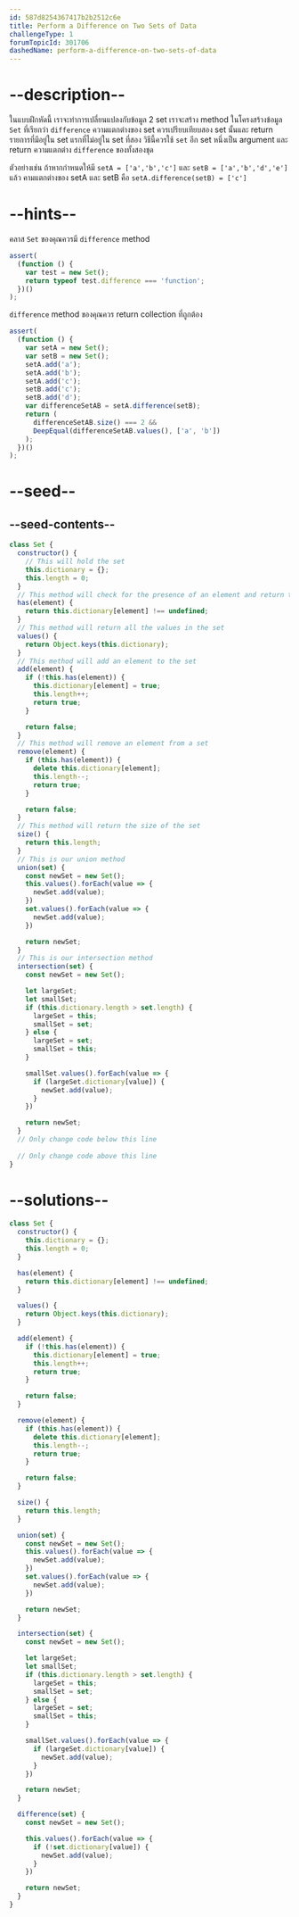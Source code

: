 ```yaml
---
id: 587d8254367417b2b2512c6e
title: Perform a Difference on Two Sets of Data
challengeType: 1
forumTopicId: 301706
dashedName: perform-a-difference-on-two-sets-of-data
---
```


# --description--

ในแบบฝึกหัดนี้ เราจะทำการเปลี่ยนแปลงกับข้อมูล 2 set เราจะสร้าง method ในโครงสร้างข้อมูล `Set` ที่เรียกว่า `difference` ความแตกต่างของ set ควรเปรียบเทียบสอง set นั้นและ return รายการที่มีอยู่ใน set แรกที่ไม่อยู่ใน set ที่สอง วิธีนี้ควรใช้ `set` อีก set หนึ่งเป็น argument และ return ความแตกต่าง `difference` ของทั้งสองชุด

ตัวอย่างเช่น ถ้าหากกำหนดให้มี `setA = ['a','b','c']` และ `setB = ['a','b','d','e']` แล้ว คามแตกต่างของ setA และ setB คือ `setA.difference(setB) = ['c']`

# --hints--

คลาส `Set` ของคุณควรมี `difference` method

```js
assert(
  (function () {
    var test = new Set();
    return typeof test.difference === 'function';
  })()
);
```

`difference` method ของคุณควร return collection ที่ถูกต้อง

```js
assert(
  (function () {
    var setA = new Set();
    var setB = new Set();
    setA.add('a');
    setA.add('b');
    setA.add('c');
    setB.add('c');
    setB.add('d');
    var differenceSetAB = setA.difference(setB);
    return (
      differenceSetAB.size() === 2 &&
      DeepEqual(differenceSetAB.values(), ['a', 'b'])
    );
  })()
);
```

# --seed--

## --seed-contents--

```js
class Set {
  constructor() {
    // This will hold the set
    this.dictionary = {};
    this.length = 0;
  }
  // This method will check for the presence of an element and return true or false
  has(element) {
    return this.dictionary[element] !== undefined;
  }
  // This method will return all the values in the set
  values() {
    return Object.keys(this.dictionary);
  }
  // This method will add an element to the set
  add(element) {
    if (!this.has(element)) {
      this.dictionary[element] = true;
      this.length++;
      return true;
    }

    return false;
  }
  // This method will remove an element from a set
  remove(element) {
    if (this.has(element)) {
      delete this.dictionary[element];
      this.length--;
      return true;
    }

    return false;
  }
  // This method will return the size of the set
  size() {
    return this.length;
  }
  // This is our union method 
  union(set) {
    const newSet = new Set();
    this.values().forEach(value => {
      newSet.add(value);
    })
    set.values().forEach(value => {
      newSet.add(value);
    })

    return newSet;
  }
  // This is our intersection method
  intersection(set) {
    const newSet = new Set();

    let largeSet;
    let smallSet;
    if (this.dictionary.length > set.length) {
      largeSet = this;
      smallSet = set;
    } else {
      largeSet = set;
      smallSet = this;
    }

    smallSet.values().forEach(value => {
      if (largeSet.dictionary[value]) {
        newSet.add(value);
      }
    })

    return newSet;
  }
  // Only change code below this line
  
  // Only change code above this line
}
```

# --solutions--

```js
class Set {
  constructor() {
    this.dictionary = {};
    this.length = 0;
  }

  has(element) {
    return this.dictionary[element] !== undefined;
  }

  values() {
    return Object.keys(this.dictionary);
  }

  add(element) {
    if (!this.has(element)) {
      this.dictionary[element] = true;
      this.length++;
      return true;
    }

    return false;
  }

  remove(element) {
    if (this.has(element)) {
      delete this.dictionary[element];
      this.length--;
      return true;
    }

    return false;
  }

  size() {
    return this.length;
  }

  union(set) {
    const newSet = new Set();
    this.values().forEach(value => {
      newSet.add(value);
    })
    set.values().forEach(value => {
      newSet.add(value);
    })

    return newSet;
  }

  intersection(set) {
    const newSet = new Set();

    let largeSet;
    let smallSet;
    if (this.dictionary.length > set.length) {
      largeSet = this;
      smallSet = set;
    } else {
      largeSet = set;
      smallSet = this;
    }

    smallSet.values().forEach(value => {
      if (largeSet.dictionary[value]) {
        newSet.add(value);
      }
    })

    return newSet;
  }

  difference(set) {
    const newSet = new Set();

    this.values().forEach(value => {
      if (!set.dictionary[value]) {
        newSet.add(value);
      }
    })

    return newSet;
  }
}
```
